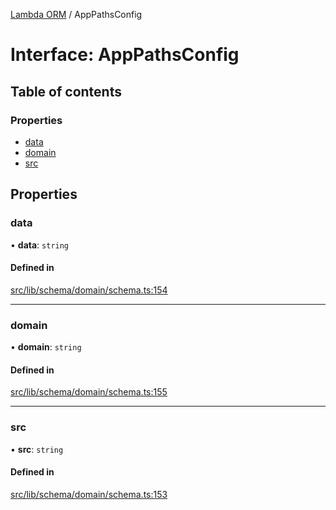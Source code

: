 [Lambda ORM](../README.md) / AppPathsConfig

# Interface: AppPathsConfig

## Table of contents

### Properties

- [data](AppPathsConfig.md#data)
- [domain](AppPathsConfig.md#domain)
- [src](AppPathsConfig.md#src)

## Properties

### data

• **data**: `string`

#### Defined in

[src/lib/schema/domain/schema.ts:154](https://github.com/FlavioLionelRita/lambdaorm/blob/3a7cdffc/src/lib/schema/domain/schema.ts#L154)

___

### domain

• **domain**: `string`

#### Defined in

[src/lib/schema/domain/schema.ts:155](https://github.com/FlavioLionelRita/lambdaorm/blob/3a7cdffc/src/lib/schema/domain/schema.ts#L155)

___

### src

• **src**: `string`

#### Defined in

[src/lib/schema/domain/schema.ts:153](https://github.com/FlavioLionelRita/lambdaorm/blob/3a7cdffc/src/lib/schema/domain/schema.ts#L153)
